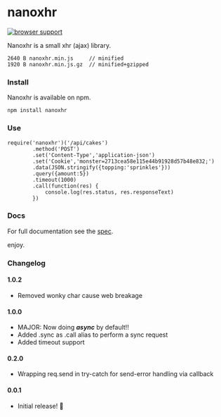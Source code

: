 # nanoxhr

[![browser support](https://ci.testling.com/asbjornenge/nanoxhr.png)
](https://ci.testling.com/asbjornenge/nanoxhr)

Nanoxhr is a small xhr (ajax) library.

    2640 B nanoxhr.min.js     // minified
    1920 B nanoxhr.min.js.gz  // minified+gzipped

### Install

Nanoxhr is available on npm.

	npm install nanoxhr

### Use

    require('nanoxhr')('/api/cakes')
            .method('POST')
            .set('Content-Type','application-json')
            .set('Cookie','monster=2713cea58e115e44b91928d57b48e832;')
            .data(JSON.stringify({topping:'sprinkles'}))
            .query({amount:5})
            .timeout(1000)
            .call(function(res) {
          	    console.log(res.status, res.responseText)
            })

### Docs

For full documentation see the [spec](https://github.com/asbjornenge/nanoxhr/blob/master/test/spec.js).  

enjoy.

### Changelog

#### 1.0.2

* Removed wonky char cause web breakage

#### 1.0.0

* MAJOR: Now doing ***async*** by default!!
* Added .sync as .call alias to perform a sync request
* Added timeout support

#### 0.2.0

* Wrapping req.send in try-catch for send-error handling via callback

#### 0.0.1

* Initial release! :tada:
